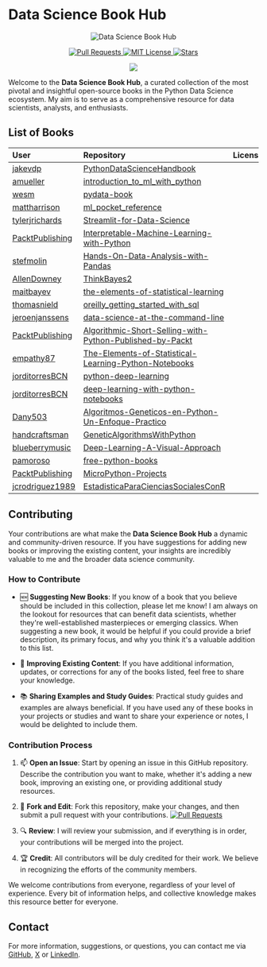 
# Data Science Book Hub

<p align="center">
  <img src="https://repository-images.githubusercontent.com/785671470/0d570f2c-bb61-4c49-9b99-7fe2eda6b125" alt="Data Science Book Hub">
</p>

<p align="center">
  <a href="https://github.com/imarranz/data-science-book-hub/pulls">
    <img src="https://img.shields.io/badge/PRs-welcome-brightgreen.svg?longCache=true" alt="Pull Requests">
  </a>
  <a href="LICENSE.md">
    <img src="https://img.shields.io/badge/License-MIT-red.svg?longCache=true" alt="MIT License">
  </a>
   <a href="https://github.com/imarranz/data-science-book-hub"><img src="https://img.shields.io/github/stars/imarranz/data-science-book-hub" alt="Stars"/></a>
  </a>
</p>

<p align="center">
  <a href="https://twitter.com/imarranz" target="_blank">
    <img src="https://img.shields.io/twitter/follow/imarranz.svg?logo=twitter">
  </a>
</p>

Welcome to the **Data Science Book Hub**, a curated collection of the most pivotal and insightful open-source books in the Python Data Science ecosystem. My aim is to serve as a comprehensive resource for data scientists, analysts, and enthusiasts.

## List of Books

| User | Repository | License | Downloads | Stars | Followers |
|:-|:-|:-|:-|:-|:-|
| <a href= "https://github.com/jakevdp/">jakevdp</a> | <a href= "https://github.com/jakevdp/PythonDataScienceHandbook/">PythonDataScienceHandbook</a> | <img src="https://img.shields.io/github/license/jakevdp/PythonDataScienceHandbook.svg" alt = ""/> | <img src="https://img.shields.io/github/downloads/jakevdp/PythonDataScienceHandbook/total.svg" alt = ""/> | <img src="https://img.shields.io/github/stars/jakevdp/PythonDataScienceHandbook.svg" alt = ""/> | <img src="https://img.shields.io/github/followers/jakevdp.svg?style=social&label=Follow&maxAge=2592000" alt = ""/> |
| <a href= "https://github.com/amueller/">amueller</a> | <a href= "https://github.com/amueller/introduction_to_ml_with_python/">introduction_to_ml_with_python</a> | <img src="https://img.shields.io/github/license/amueller/introduction_to_ml_with_python.svg" alt = ""/> | <img src="https://img.shields.io/github/downloads/amueller/introduction_to_ml_with_python/total.svg" alt = ""/> | <img src="https://img.shields.io/github/stars/amueller/introduction_to_ml_with_python.svg" alt = ""/> | <img src="https://img.shields.io/github/followers/amueller.svg?style=social&label=Follow&maxAge=2592000" alt = ""/> |
| <a href= "https://github.com/wesm/">wesm</a> | <a href= "https://github.com/wesm/pydata-book/">pydata-book</a> | <img src="https://img.shields.io/github/license/wesm/pydata-book.svg" alt = ""/> | <img src="https://img.shields.io/github/downloads/wesm/pydata-book/total.svg" alt = ""/> | <img src="https://img.shields.io/github/stars/wesm/pydata-book.svg" alt = ""/> | <img src="https://img.shields.io/github/followers/wesm.svg?style=social&label=Follow&maxAge=2592000" alt = ""/> |
| <a href= "https://github.com/mattharrison/">mattharrison</a> | <a href= "https://github.com/mattharrison/ml_pocket_reference/">ml_pocket_reference</a> | <img src="https://img.shields.io/github/license/mattharrison/ml_pocket_reference.svg" alt = ""/> | <img src="https://img.shields.io/github/downloads/mattharrison/ml_pocket_reference/total.svg" alt = ""/> | <img src="https://img.shields.io/github/stars/mattharrison/ml_pocket_reference.svg" alt = ""/> | <img src="https://img.shields.io/github/followers/mattharrison.svg?style=social&label=Follow&maxAge=2592000" alt = ""/> |
| <a href= "https://github.com/tylerjrichards/">tylerjrichards</a> | <a href= "https://github.com/tylerjrichards/Streamlit-for-Data-Science/">Streamlit-for-Data-Science</a> | <img src="https://img.shields.io/github/license/tylerjrichards/Streamlit-for-Data-Science.svg" alt = ""/> | <img src="https://img.shields.io/github/downloads/tylerjrichards/Streamlit-for-Data-Science/total.svg" alt = ""/> | <img src="https://img.shields.io/github/stars/tylerjrichards/Streamlit-for-Data-Science.svg" alt = ""/> | <img src="https://img.shields.io/github/followers/tylerjrichards.svg?style=social&label=Follow&maxAge=2592000" alt = ""/> |
| <a href= "https://github.com/PacktPublishing/">PacktPublishing</a> | <a href= "https://github.com/PacktPublishing/Interpretable-Machine-Learning-with-Python/">Interpretable-Machine-Learning-with-Python</a> | <img src="https://img.shields.io/github/license/PacktPublishing/Interpretable-Machine-Learning-with-Python.svg" alt = ""/> | <img src="https://img.shields.io/github/downloads/PacktPublishing/Interpretable-Machine-Learning-with-Python/total.svg" alt = ""/> | <img src="https://img.shields.io/github/stars/PacktPublishing/Interpretable-Machine-Learning-with-Python.svg" alt = ""/> | <img src="https://img.shields.io/github/followers/PacktPublishing.svg?style=social&label=Follow&maxAge=2592000" alt = ""/> |
| <a href= "https://github.com/stefmolin/">stefmolin</a> | <a href= "https://github.com/stefmolin/Hands-On-Data-Analysis-with-Pandas/">Hands-On-Data-Analysis-with-Pandas</a> | <img src="https://img.shields.io/github/license/stefmolin/Hands-On-Data-Analysis-with-Pandas.svg" alt = ""/> | <img src="https://img.shields.io/github/downloads/stefmolin/Hands-On-Data-Analysis-with-Pandas/total.svg" alt = ""/> | <img src="https://img.shields.io/github/stars/stefmolin/Hands-On-Data-Analysis-with-Pandas.svg" alt = ""/> | <img src="https://img.shields.io/github/followers/stefmolin.svg?style=social&label=Follow&maxAge=2592000" alt = ""/> |
| <a href= "https://github.com/AllenDowney/">AllenDowney</a> | <a href= "https://github.com/AllenDowney/ThinkBayes2/">ThinkBayes2</a> | <img src="https://img.shields.io/github/license/AllenDowney/ThinkBayes2.svg" alt = ""/> | <img src="https://img.shields.io/github/downloads/AllenDowney/ThinkBayes2/total.svg" alt = ""/> | <img src="https://img.shields.io/github/stars/AllenDowney/ThinkBayes2.svg" alt = ""/> | <img src="https://img.shields.io/github/followers/AllenDowney.svg?style=social&label=Follow&maxAge=2592000" alt = ""/> |
| <a href= "https://github.com/maitbayev/">maitbayev</a> | <a href= "https://github.com/maitbayev/the-elements-of-statistical-learning/">the-elements-of-statistical-learning</a> | <img src="https://img.shields.io/github/license/maitbayev/the-elements-of-statistical-learning.svg" alt = ""/> | <img src="https://img.shields.io/github/downloads/maitbayev/the-elements-of-statistical-learning/total.svg" alt = ""/> | <img src="https://img.shields.io/github/stars/maitbayev/the-elements-of-statistical-learning.svg" alt = ""/> | <img src="https://img.shields.io/github/followers/maitbayev.svg?style=social&label=Follow&maxAge=2592000" alt = ""/> |
| <a href= "https://github.com/thomasnield/">thomasnield</a> | <a href= "https://github.com/thomasnield/oreilly_getting_started_with_sql/">oreilly_getting_started_with_sql</a> | <img src="https://img.shields.io/github/license/thomasnield/oreilly_getting_started_with_sql.svg" alt = ""/> | <img src="https://img.shields.io/github/downloads/thomasnield/oreilly_getting_started_with_sql/total.svg" alt = ""/> | <img src="https://img.shields.io/github/stars/thomasnield/oreilly_getting_started_with_sql.svg" alt = ""/> | <img src="https://img.shields.io/github/followers/thomasnield.svg?style=social&label=Follow&maxAge=2592000" alt = ""/> |
| <a href= "https://github.com/jeroenjanssens/">jeroenjanssens</a> | <a href= "https://github.com/jeroenjanssens/data-science-at-the-command-line/">data-science-at-the-command-line</a> | <img src="https://img.shields.io/github/license/jeroenjanssens/data-science-at-the-command-line.svg" alt = ""/> | <img src="https://img.shields.io/github/downloads/jeroenjanssens/data-science-at-the-command-line/total.svg" alt = ""/> | <img src="https://img.shields.io/github/stars/jeroenjanssens/data-science-at-the-command-line.svg" alt = ""/> | <img src="https://img.shields.io/github/followers/jeroenjanssens.svg?style=social&label=Follow&maxAge=2592000" alt = ""/> |
| <a href= "https://github.com/PacktPublishing/">PacktPublishing</a> | <a href= "https://github.com/PacktPublishing/Algorithmic-Short-Selling-with-Python-Published-by-Packt/">Algorithmic-Short-Selling-with-Python-Published-by-Packt</a> | <img src="https://img.shields.io/github/license/PacktPublishing/Algorithmic-Short-Selling-with-Python-Published-by-Packt.svg" alt = ""/> | <img src="https://img.shields.io/github/downloads/PacktPublishing/Algorithmic-Short-Selling-with-Python-Published-by-Packt/total.svg" alt = ""/> | <img src="https://img.shields.io/github/stars/PacktPublishing/Algorithmic-Short-Selling-with-Python-Published-by-Packt.svg" alt = ""/> | <img src="https://img.shields.io/github/followers/PacktPublishing.svg?style=social&label=Follow&maxAge=2592000" alt = ""/> |
| <a href= "https://github.com/empathy87/">empathy87</a> | <a href= "https://github.com/empathy87/The-Elements-of-Statistical-Learning-Python-Notebooks/">The-Elements-of-Statistical-Learning-Python-Notebooks</a> | <img src="https://img.shields.io/github/license/empathy87/The-Elements-of-Statistical-Learning-Python-Notebooks.svg" alt = ""/> | <img src="https://img.shields.io/github/downloads/empathy87/The-Elements-of-Statistical-Learning-Python-Notebooks/total.svg" alt = ""/> | <img src="https://img.shields.io/github/stars/empathy87/The-Elements-of-Statistical-Learning-Python-Notebooks.svg" alt = ""/> | <img src="https://img.shields.io/github/followers/empathy87.svg?style=social&label=Follow&maxAge=2592000" alt = ""/> |
| <a href= "https://github.com/jorditorresBCN/">jorditorresBCN</a> | <a href= "https://github.com/jorditorresBCN/python-deep-learning/">python-deep-learning</a> | <img src="https://img.shields.io/github/license/jorditorresBCN/python-deep-learning.svg" alt = ""/> | <img src="https://img.shields.io/github/downloads/jorditorresBCN/python-deep-learning/total.svg" alt = ""/> | <img src="https://img.shields.io/github/stars/jorditorresBCN/python-deep-learning.svg" alt = ""/> | <img src="https://img.shields.io/github/followers/jorditorresBCN.svg?style=social&label=Follow&maxAge=2592000" alt = ""/> |
| <a href= "https://github.com/jorditorresBCN/">jorditorresBCN</a> | <a href= "https://github.com/jorditorresBCN/deep-learning-with-python-notebooks/">deep-learning-with-python-notebooks</a> | <img src="https://img.shields.io/github/license/jorditorresBCN/deep-learning-with-python-notebooks.svg" alt = ""/> | <img src="https://img.shields.io/github/downloads/jorditorresBCN/deep-learning-with-python-notebooks/total.svg" alt = ""/> | <img src="https://img.shields.io/github/stars/jorditorresBCN/deep-learning-with-python-notebooks.svg" alt = ""/> | <img src="https://img.shields.io/github/followers/jorditorresBCN.svg?style=social&label=Follow&maxAge=2592000" alt = ""/> |
| <a href= "https://github.com/Dany503/">Dany503</a> | <a href= "https://github.com/Dany503/Algoritmos-Geneticos-en-Python-Un-Enfoque-Practico/">Algoritmos-Geneticos-en-Python-Un-Enfoque-Practico</a> | <img src="https://img.shields.io/github/license/Dany503/Algoritmos-Geneticos-en-Python-Un-Enfoque-Practico.svg" alt = ""/> | <img src="https://img.shields.io/github/downloads/Dany503/Algoritmos-Geneticos-en-Python-Un-Enfoque-Practico/total.svg" alt = ""/> | <img src="https://img.shields.io/github/stars/Dany503/Algoritmos-Geneticos-en-Python-Un-Enfoque-Practico.svg" alt = ""/> | <img src="https://img.shields.io/github/followers/Dany503.svg?style=social&label=Follow&maxAge=2592000" alt = ""/> |
| <a href= "https://github.com/handcraftsman/">handcraftsman</a> | <a href= "https://github.com/handcraftsman/GeneticAlgorithmsWithPython/">GeneticAlgorithmsWithPython</a> | <img src="https://img.shields.io/github/license/handcraftsman/GeneticAlgorithmsWithPython.svg" alt = ""/> | <img src="https://img.shields.io/github/downloads/handcraftsman/GeneticAlgorithmsWithPython/total.svg" alt = ""/> | <img src="https://img.shields.io/github/stars/handcraftsman/GeneticAlgorithmsWithPython.svg" alt = ""/> | <img src="https://img.shields.io/github/followers/handcraftsman.svg?style=social&label=Follow&maxAge=2592000" alt = ""/> |
| <a href= "https://github.com/blueberrymusic/">blueberrymusic</a> | <a href= "https://github.com/blueberrymusic/Deep-Learning-A-Visual-Approach/">Deep-Learning-A-Visual-Approach</a> | <img src="https://img.shields.io/github/license/blueberrymusic/Deep-Learning-A-Visual-Approach.svg" alt = ""/> | <img src="https://img.shields.io/github/downloads/blueberrymusic/Deep-Learning-A-Visual-Approach/total.svg" alt = ""/> | <img src="https://img.shields.io/github/stars/blueberrymusic/Deep-Learning-A-Visual-Approach.svg" alt = ""/> | <img src="https://img.shields.io/github/followers/blueberrymusic.svg?style=social&label=Follow&maxAge=2592000" alt = ""/> |
| <a href= "https://github.com/pamoroso/">pamoroso</a> | <a href= "https://github.com/pamoroso/free-python-books/">free-python-books</a> | <img src="https://img.shields.io/github/license/pamoroso/free-python-books.svg" alt = ""/> | <img src="https://img.shields.io/github/downloads/pamoroso/free-python-books/total.svg" alt = ""/> | <img src="https://img.shields.io/github/stars/pamoroso/free-python-books.svg" alt = ""/> | <img src="https://img.shields.io/github/followers/pamoroso.svg?style=social&label=Follow&maxAge=2592000" alt = ""/> |
| <a href= "https://github.com/PacktPublishing/">PacktPublishing</a> | <a href= "https://github.com/PacktPublishing/MicroPython-Projects/">MicroPython-Projects</a> | <img src="https://img.shields.io/github/license/PacktPublishing/MicroPython-Projects.svg" alt = ""/> | <img src="https://img.shields.io/github/downloads/PacktPublishing/MicroPython-Projects/total.svg" alt = ""/> | <img src="https://img.shields.io/github/stars/PacktPublishing/MicroPython-Projects.svg" alt = ""/> | <img src="https://img.shields.io/github/followers/PacktPublishing.svg?style=social&label=Follow&maxAge=2592000" alt = ""/> |
| <a href= "https://github.com/jcrodriguez1989/">jcrodriguez1989</a> | <a href= "https://github.com/jcrodriguez1989/EstadisticaParaCienciasSocialesConR/">EstadisticaParaCienciasSocialesConR</a> | <img src="https://img.shields.io/github/license/jcrodriguez1989/EstadisticaParaCienciasSocialesConR.svg" alt = ""/> | <img src="https://img.shields.io/github/downloads/jcrodriguez1989/EstadisticaParaCienciasSocialesConR/total.svg" alt = ""/> | <img src="https://img.shields.io/github/stars/jcrodriguez1989/EstadisticaParaCienciasSocialesConR.svg" alt = ""/> | <img src="https://img.shields.io/github/followers/jcrodriguez1989.svg?style=social&label=Follow&maxAge=2592000" alt = ""/> |


## Contributing

Your contributions are what make the **Data Science Book Hub** a dynamic and community-driven resource. If you have suggestions for adding new books or improving the existing content, your insights are incredibly valuable to me and the broader data science community.

### How to Contribute

  - :new: **Suggesting New Books**: If you know of a book that you believe should be included in this collection, please let me know! I am always on the lookout for resources that can benefit data scientists, whether they're well-established masterpieces or emerging classics. When suggesting a new book, it would be helpful if you could provide a brief description, its primary focus, and why you think it's a valuable addition to this list.

  - :pencil: **Improving Existing Content**: If you have additional information, updates, or corrections for any of the books listed, feel free to share your knowledge.

  - :books: **Sharing Examples and Study Guides**: Practical study guides and examples are always beneficial. If you have used any of these books in your projects or studies and want to share your experience or notes, I would be delighted to include them.

### Contribution Process

  1. :mailbox: **Open an Issue**: Start by opening an issue in this GitHub repository. Describe the contribution you want to make, whether it's adding a new book, improving an existing one, or providing additional study resources.

  2. :fork_and_knife: **Fork and Edit**: Fork this repository, make your changes, and then submit a pull request with your contributions. <a href="https://github.com/imarranz/data-science-book-hub/pulls"><img src="https://img.shields.io/badge/PRs-welcome-brightgreen.svg?longCache=true" alt="Pull Requests"></a>

  3. :mag: **Review**: I will review your submission, and if everything is in order, your contributions will be merged into the project.

  4. :trophy: **Credit**: All contributors will be duly credited for their work. We believe in recognizing the efforts of the community members.

We welcome contributions from everyone, regardless of your level of experience. Every bit of information helps, and collective knowledge makes this resource better for everyone.

## Contact

For more information, suggestions, or questions, you can contact me via [GitHub](https://github.com/imarranz/), [X](https://twitter.com/imarranz) or [LinkedIn](https://www.linkedin.com/in/ibon-mart%C3%ADnez-arranz/).
